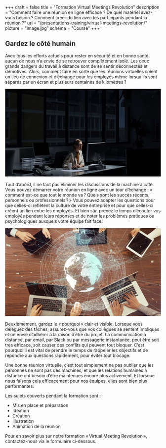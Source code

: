 +++
draft		= false
title		= "Formation Virtual Meetings Revolution"
description = "Comment faire une réunion en ligne efficace ? De quel matériel avez-vous besoin ? Comment créer du lien avec les participants pendant la réunion ?"
url	 		= "/presentations-training/virtual-meetings-revolution/"
picture		= "image.jpg"
schema		= "Course"
+++

## Gardez le côté humain

Avec tous les efforts actuels pour rester en sécurité et en bonne santé, aucun de nous n’a envie de se retrouver complètement isolé. Les deux grands dangers du travail à distance sont de se sentir déconnectés et démotivés. Alors, comment faire en sorte que les réunions virtuelles soient un lieu de connexion et d’échange pour les employés même lorsqu’ils sont séparés par un écran et plusieurs centaines de kilomètres ?

![Travailleur seul](lonely.jpg)

Tout d’abord, il ne faut pas éliminer les discussions de la machine à café. Vous pouvez démarrer votre réunion en ligne avec un tour d’échange : « comment est-ce que tout le monde va ? Quels sont les succès récents, personnels ou professionnels ? » Vous pouvez adapter les questions pour que celles-ci reflètent la culture de votre entreprise et pour que celles-ci créent un lien entre les employés. Et bien sûr, prenez le temps d’écouter vos employés pendant leurs réponses et de noter les problèmes pratiques ou psychologiques auxquels votre équipe fait face.

![Réunion virtuelle](virtual-meeting.jpg)
 
Deuxièmement, gardez le « pourquoi » clair et visible. Lorsque vous déléguez des tâches, assurez-vous que vos collègues se sentent impliqués et on envie d’adhérer à la raison d’être du projet. La communication à distance, par email, par Slack ou par messagerie instantanée, peut être soit très efficace, soit causer des conflits qui peuvent tout bloquer. C’est pourquoi il est vital de prendre le temps de rappeler les objectifs et de répondre aux questions rapidement, pour éviter tout blocage. 

Une bonne réunion virtuelle, c’est tout simplement ne pas oublier que les personnes ne sont pas des machines, et que les relations humaines à distance ont besoin d’être maintenues encore plus activement. Et lorsque nous faisons cela efficacement pour nos équipes, elles sont bien plus performantes.

Les sujets couverts pendant la formation sont :

* Mis en place et préparation
* Idéation
* Création
* Illustration
* Animation de la réunion

Pour en savoir plus sur notre formation « Virtual Meeting Revolution », contactez-nous via le formulaire ci-dessous.
